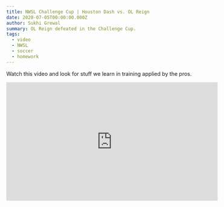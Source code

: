 ```yaml
---
title: NWSL Challenge Cup | Houston Dash vs. OL Reign
date: 2020-07-05T00:00:00.000Z
author: Sukhi Grewal
summary: OL Reign defeated in the Challenge Cup.
tags:  
  - video
  - NWSL
  - soccer
  - homework
---  
```


Watch this video and look for stuff we learn in training applied by the pros.

<iframe width="560" height="315" src="https://www.youtube.com/embed/gPE8sXlzems" frameborder="0" allow="accelerometer; autoplay; encrypted-media; gyroscope; picture-in-picture" allowfullscreen></iframe>
